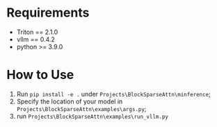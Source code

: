 # Requirements
- Triton == 2.1.0
- vllm == 0.4.2
- python >= 3.9.0


# How to Use
1. Run `pip install -e .` under `Projects\BlockSparseAttn\minference`;
2. Specify the location of your model in `Projects\BlockSparseAttn\examples\args.py`;
3. run `Projects\BlockSparseAttn\examples\run_vllm.py`